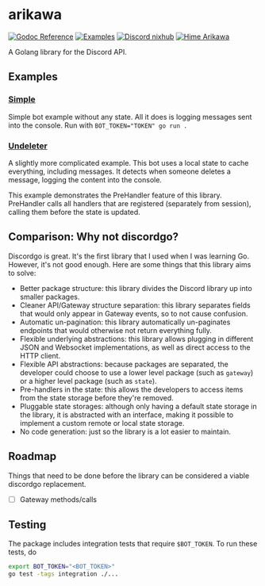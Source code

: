 # arikawa

[![Godoc Reference](https://img.shields.io/badge/godoc-reference-blue?style=flat-square           )](https://godoc.org/github.com/diamondburned/arikawa)
[![       Examples](https://img.shields.io/badge/Example-__example%2F-blueviolet?style=flat-square)](https://github.com/diamondburned/arikawa/tree/master/_example)
[![ Discord nixhub](https://img.shields.io/badge/Discord-nixhub-7289da?style=flat-square          )](https://discord.gg/kF9mYBV                        )
[![   Hime Arikawa](https://img.shields.io/badge/Hime-Arikawa-ea75a2?style=flat-square            )](https://hime-goto.fandom.com/wiki/Hime_Arikawa    )

A Golang library for the Discord API.

## Examples

### [Simple](https://github.com/diamondburned/arikawa/tree/master/_example/simple)

Simple bot example without any state. All it does is logging messages sent into
the console. Run with `BOT_TOKEN="TOKEN" go run .`

### [Undeleter](https://github.com/diamondburned/arikawa/tree/master/_example/undeleter)

A slightly more complicated example. This bot uses a local state to cache
everything, including messages. It detects when someone deletes a message,
logging the content into the console.

This example demonstrates the PreHandler feature of this library. PreHandler
calls all handlers that are registered (separately from session), calling them
before the state is updated.

## Comparison: Why not discordgo?

Discordgo is great. It's the first library that I used when I was learning Go.
However, it's not good enough. Here are some things that this library aims to
solve:

- Better package structure: this library divides the Discord library up into
smaller packages.
- Cleaner API/Gateway structure separation: this library separates fields that
would only appear in Gateway events, so to not cause confusion.
- Automatic un-pagination: this library automatically un-paginates endpoints
that would otherwise not return everything fully.
- Flexible underlying abstractions: this library allows plugging in different
JSON and Websocket implementations, as well as direct access to the HTTP 
client.
- Flexible API abstractions: because packages are separated, the developer could
choose to use a lower level package (such as `gateway`) or a higher level
package (such as `state`).
- Pre-handlers in the state: this allows the developers to access items from the
state storage before they're removed.
- Pluggable state storages: although only having a default state storage in the
library, it is abstracted with an interface, making it possible to implement a
custom remote or local state storage.
- No code generation: just so the library is a lot easier to maintain.

## Roadmap

Things that need to be done before the library can be considered a viable
discordgo replacement.

- [ ] Gateway methods/calls

## Testing

The package includes integration tests that require `$BOT_TOKEN`. To run these
tests, do

```sh
export BOT_TOKEN="<BOT_TOKEN>"
go test -tags integration ./...
```
